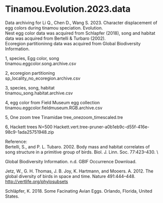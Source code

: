 # Tinamou.Evolution.2023.data
Data archiving for Li Q., Chen D., Wang S. 2023. Character displacement of egg colors during tinamou speciation. Evolution. \
Nest egg color data was acquired from Schlapfer (2018), song and habitat data was acquired from Bertelli & Turbaro (2002). \
Ecoregion partitioninng data was acquired from Global Biodiversity Information. 

1, species, Egg color, song \
tinamou.eggcolor.song.archive.csv 
 
2, ecoregion partitioning \
sp_locality_no_ecoregion.archive.csv

3, species, song, habitat \
tinamou_song.habitat.archive.csv

4, egg color from Field Museum egg collection \
tinamou.eggcolor.fieldmuseum.RGB.archive.csv

5, One zoom tree Tinamidae
tree_onezoom_timescaled.tre

6, Hackett trees N=500
Hackett.vert.tree-pruner-a0b1eb9c-d55f-416e-98c9-1ada25751948.zip

Reference: \
Bertelli, S., and P. L. Tubaro. 2002. Body mass and habitat correlates of song structure in a primitive group of birds. Biol. J. Linn. Soc. 77:423–430. \

Global Biodiversity Information. n.d. GBIF Occurrence Download. 

Jetz, W., G. H. Thomas, J. B. Joy, K. Hartmann, and Mooers. A. 2012. The global diversity of birds in space and time. Nature 491:444–448.\
http://vertlife.org/phylosubsets 

Schläpfer, K. 2018. Some Facinating Avian Eggs. Orlando, Florida, United States. 
